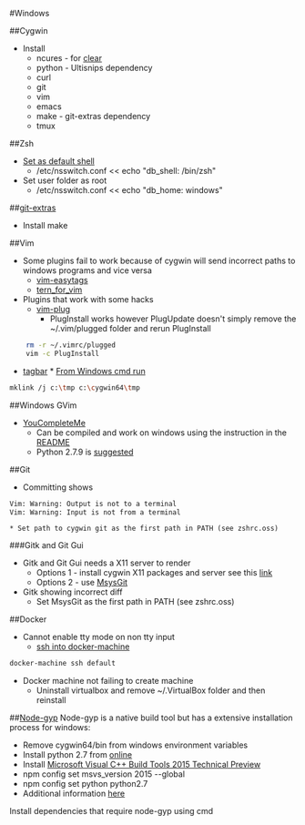#Windows

##Cygwin
* Install
	* ncures - for [clear](http://stackoverflow.com/a/11249071)
	* python - Ultisnips dependency
	* curl
	* git
	* vim
	* emacs
	* make - git-extras dependency
	* tmux

##Zsh
* [Set as default shell](https://cygwin.com/cygwin-ug-net/ntsec.html#ntsec-mapping-nsswitch)
	* /etc/nsswitch.conf << echo "db_shell: /bin/zsh"
* Set user folder as root
	* /etc/nsswitch.conf << echo "db_home: windows"


##[git-extras](https://github.com/tj/git-extras)
* Install make

##Vim
* Some plugins fail to work because of cygwin will send incorrect paths to windows programs and vice versa
	* [vim-easytags](https://github.com/xolox/vim-easytags)
	* [tern_for_vim](https://github.com/ternjs/tern_for_vim)
* Plugins that work with some hacks
	* [vim-plug](https://github.com/junegunn/vim-plug)
		* PlugInstall works however PlugUpdate doesn't simply remove the ~/.vim/plugged folder and rerun PlugInstall
```bash
	rm -r ~/.vimrc/plugged
	vim -c PlugInstall
```
* [tagbar](https://github.com/majutsushi/tagbar)
		* [From Windows cmd run](https://github.com/majutsushi/tagbar/issues/260#issuecomment-135898610)
```bash
mklink /j c:\tmp c:\cygwin64\tmp
```

##Windows GVim
* [YouCompleteMe](https://github.com/Valloric/YouCompleteMe)
	* Can be compiled and work on windows using the instruction in the
	  [README](https://github.com/Valloric/YouCompleteMe#windows-installation)
	* Python 2.7.9 is
	  [suggested](http://stackoverflow.com/questions/32025090/vim-for-windows-python-doesnt-load-properly-crashes)

##Git
* Committing shows
```bash
Vim: Warning: Output is not to a terminal
Vim: Warning: Input is not from a terminal
```
	* Set path to cygwin git as the first path in PATH (see zshrc.oss)

###Gitk and Git Gui
* Gitk and Git Gui needs a X11 server to render
	* Options 1 - install cygwin X11 packages and server see this [link](http://stackoverflow.com/questions/9393462/cannot-launch-git-gui-using-cygwin-on-windows/9418800#9418800)
	* Options 2 - use [MsysGit](https://git-for-windows.github.io/)
* Gitk showing incorrect diff
	* Set MsysGit as the first path in PATH (see zshrc.oss)

##Docker
* Cannot enable tty mode on non tty input
	* [ssh into docker-machine](https://github.com/docker/docker/issues/12469#issuecomment-138426213)
```bash
docker-machine ssh default
```

* Docker machine not failing to create machine
	* Uninstall virtualbox and remove ~/.VirtualBox folder and then reinstall

##[Node-gyp](https://github.com/nodejs/node-gyp)
Node-gyp is a native build tool but has a extensive installation process for windows:
* Remove cygwin64/bin from windows environment variables
* Install python 2.7 from [online](https://www.python.org/downloads/)
* Install [Microsoft Visual C++ Build Tools 2015 Technical Preview](http://www.microsoft.com/en-us/download/details.aspx?id=49983)
* npm config set msvs_version 2015 --global
* npm config set python python2.7
* Additional information [here](https://github.com/nodejs/node-gyp/issues/629#issuecomment-153196245)

Install dependencies that require node-gyp using cmd
